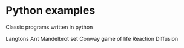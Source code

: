 # Python examples
Classic programs written in python

Langtons Ant
Mandelbrot set
Conway game of life
Reaction Diffusion
